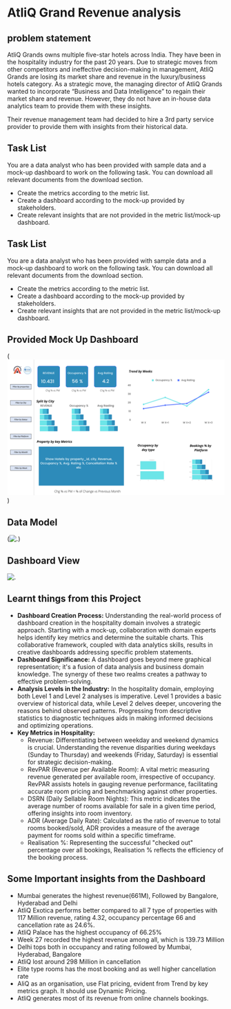 
# AtliQ Grand Revenue analysis


## problem statement
AtliQ Grands owns multiple five-star hotels across India. They have been in the hospitality industry for the past 20 years. Due to strategic moves from other competitors and ineffective decision-making in management, AtliQ Grands are losing its market share and revenue in the luxury/business hotels category. As a strategic move, the managing director of AtliQ Grands wanted to incorporate “Business and Data Intelligence” to regain their market share and revenue. However, they do not have an in-house data analytics team to provide them with these insights.

Their revenue management team had decided to hire a 3rd party service provider to provide them with insights from their historical data.


## Task List
You are a data analyst who has been provided with sample data and a mock-up dashboard to work on the following task. You can download all relevant documents from the download section.

-	Create the metrics according to the metric list.
-	Create a dashboard according to the mock-up provided by stakeholders.
-	Create relevant insights that are not provided in the metric list/mock-up dashboard.

## Task List
You are a data analyst who has been provided with sample data and a mock-up dashboard to work on the following task. You can download all relevant documents from the download section.

-	Create the metrics according to the metric list.
-	Create a dashboard according to the mock-up provided by stakeholders.
-	Create relevant insights that are not provided in the metric list/mock-up dashboard.

## Provided Mock Up Dashboard

(![.](https://github.com/Vishwajeetkumarsingh/AtliQ_Hospitality_Revenue_Analysis/blob/my-new-branch/Images/mock%20up%20dashboard_atliq%20grands.png))



## Data Model

(![.](<Screenshot (11).png>))

## Dashboard View

![.](<Screenshot (10).png>)

## Learnt things from this Project

- **Dashboard Creation Process:** Understanding the real-world process of dashboard creation in the hospitality domain involves a strategic approach. Starting with a mock-up, collaboration with domain experts helps identify key metrics and determine the suitable charts. This collaborative framework, coupled with data analytics skills, results in creative dashboards addressing specific problem statements.
-  **Dashboard Significance:** A dashboard goes beyond mere graphical representation; it's a fusion of data analysis and business domain knowledge. The synergy of these two realms creates a pathway to effective problem-solving.
- **Analysis Levels in the Industry:** In the hospitality domain, employing both Level 1 and Level 2 analyses is imperative. Level 1 provides a basic overview of historical data, while Level 2 delves deeper, uncovering the reasons behind observed patterns. Progressing from descriptive statistics to diagnostic techniques aids in making informed decisions and optimizing operations.
- **Key Metrics in Hospitality:** 
    - Revenue: Differentiating between weekday and weekend dynamics is crucial. Understanding the revenue disparities during weekdays (Sunday to Thursday) and weekends (Friday, Saturday) is essential for strategic decision-making.
    - RevPAR (Revenue per Available Room): A vital metric measuring revenue generated per available room, irrespective of occupancy. RevPAR assists hotels in gauging revenue performance, facilitating accurate room pricing and benchmarking against other properties.
    - DSRN (Daily Sellable Room Nights): This metric indicates the average number of rooms available for sale in a given time period, offering insights into room inventory.
    - ADR (Average Daily Rate): Calculated as the ratio of revenue to total rooms booked/sold, ADR provides a measure of the average payment for rooms sold within a specific timeframe.
    - Realisation %: Representing the successful "checked out" percentage over all bookings, Realisation % reflects the efficiency of the booking process.
## Some Important insights from the Dashboard

-	Mumbai generates the highest revenue(661M), Followed by Bangalore, Hyderabad and Delhi
-	AtliQ Exotica performs better compared to all 7 type of properties with 117 Million revenue, rating 4.32, occupancy percentage 66 and cancellation rate as 24.6%.
-	AtliQ Palace has the highest occupancy of 66.25%
-	Week 27 recorded the highest revenue among all, which is 139.73 Million
-	Delhi tops both in occupancy and rating followed by Mumbai, Hyderabad,  Bangalore
-	AtliQ lost around 298 Million in cancellation
-	Elite type rooms has the most booking and as well higher cancellation rate
-	AliQ as an organisation, use Flat pricing, evident from Trend by key metrics graph. It should use Dynamic Pricing.
-	AtliQ generates most of its revenue from online channels bookings.
